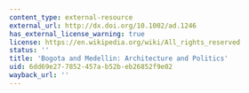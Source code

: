 ```yaml
---
content_type: external-resource
external_url: http://dx.doi.org/10.1002/ad.1246
has_external_license_warning: true
license: https://en.wikipedia.org/wiki/All_rights_reserved
status: ''
title: 'Bogota and Medellin: Architecture and Politics'
uid: 6dd69e27-7852-457a-b52b-eb26852f9e02
wayback_url: ''
---
```

